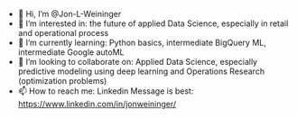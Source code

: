 - 👋 Hi, I’m @Jon-L-Weininger
- 👀 I’m interested in: the future of applied Data Science, especially in retail and operational process
- 🌱 I’m currently learning: Python basics, intermediate BigQuery ML, intermediate Google autoML
- 💞️ I’m looking to collaborate on: Applied Data Science, especially predictive modeling using deep learning and Operations Research (optimization problems)
- 📫 How to reach me: Linkedin Message is best: https://www.linkedin.com/in/jonweininger/

<!---
Jon-L-Weininger/Jon-L-Weininger is a ✨ special ✨ repository because its `README.md` (this file) appears on your GitHub profile.
You can click the Preview link to take a look at your changes.
--->
